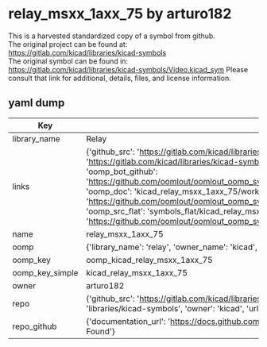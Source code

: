 # relay_msxx_1axx_75 by arturo182  
This is a harvested standardized copy of a symbol from github.  
The original project can be found at:  
https://gitlab.com/kicad/libraries/kicad-symbols  
The original symbol can be found in:
https://gitlab.com/kicad/libraries/kicad-symbols/Video.kicad_sym
Please consult that link for additional, details, files, and license information.  
## yaml dump  
| Key | Value |  
| --- | --- |  
| library_name | Relay |  
| links | {'github_src': 'https://gitlab.com/kicad/libraries/kicad-symbols/Video.kicad_sym', 'github_src_repo': 'https://gitlab.com/kicad/libraries/kicad-symbols', 'oomp_bot': 'kicad_relay_msxx_1axx_75/working', 'oomp_bot_github': 'https://github.com/oomlout/oomlout_oomp_symbol_bot/tree/main/kicad_relay_msxx_1axx_75/working', 'oomp_doc': 'kicad_relay_msxx_1axx_75/working', 'oomp_doc_github': 'https://github.com/oomlout/oomlout_oomp_symbol_doc/tree/main/kicad_relay_msxx_1axx_75/working', 'oomp_src_flat': 'symbols_flat/kicad_relay_msxx_1axx_75/working', 'oomp_src_flat_github': 'https://github.com/oomlout/oomlout_oomp_symbol_src/tree/main/kicad_relay_msxx_1axx_75/working'} |  
| name | relay_msxx_1axx_75 |  
| oomp | {'library_name': 'relay', 'owner_name': 'kicad', 'symbol_name': 'relay_msxx_1axx_75'} |  
| oomp_key | oomp_kicad_relay_msxx_1axx_75 |  
| oomp_key_simple | kicad_relay_msxx_1axx_75 |  
| owner | arturo182 |  
| repo | {'github_src': 'https://gitlab.com/kicad/libraries/kicad-symbols/Video.kicad_sym', 'name': 'libraries/kicad-symbols', 'owner': 'kicad', 'url': 'https://gitlab.com/kicad/libraries/kicad-symbols'} |  
| repo_github | {'documentation_url': 'https://docs.github.com/rest/repos/repos#get-a-repository', 'message': 'Not Found'} |  

